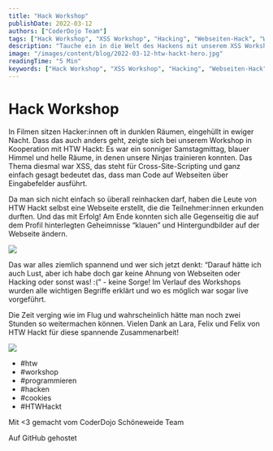 ```yaml
---
title: "Hack Workshop"
publishDate: 2022-03-12
authors: ["CoderDojo Team"]
tags: ["Hack Workshop", "XSS Workshop", "Hacking", "Webseiten-Hack", "Workshop Programmieren", "Cookies", "HTW Berlin", "Hacker-Community", "Live-Demonstration"]
description: "Tauche ein in die Welt des Hackens mit unserem XSS Workshop! Erfahre, wie Code auf Webseiten funktioniert und werde Teil unserer Hacker-Community."
image: "/images/content/blog/2022-03-12-htw-hackt-hero.jpg"
readingTime: "5 Min"
keywords: ["Hack Workshop", "XSS Workshop", "Hacking", "Webseiten-Hack", "Workshop Programmieren", "Cookies", "HTW Berlin", "Hacker-Community", "Live-Demonstration"]
---
```


# Hack Workshop

In Filmen sitzen Hacker:innen oft in dunklen Räumen, eingehüllt in ewiger Nacht. Dass das auch anders geht, zeigte sich bei unserem Workshop in Kooperation mit HTW Hackt: Es war ein sonniger Samstagmittag, blauer Himmel und helle Räume, in denen unsere Ninjas trainieren konnten. Das Thema diesmal war XSS, das steht für Cross-Site-Scripting und ganz einfach gesagt bedeutet das, dass man Code auf Webseiten über Eingabefelder ausführt.

Da man sich nicht einfach so überall reinhacken darf, haben die Leute von HTW Hackt selbst eine Webseite erstellt, die die Teilnehmer:innen erkunden durften. Und das mit Erfolg! Am Ende konnten sich alle Gegenseitig die auf dem Profil hinterlegten Geheimnisse “klauen” und Hintergundbilder auf der Webseite ändern.

![](/images/cms/htw_hackt_htwhackers.jpeg)

Das war alles ziemlich spannend und wer sich jetzt denkt: “Darauf hätte ich auch Lust, aber ich habe doch gar keine Ahnung von Webseiten oder Hacking oder sonst was! :(” - keine Sorge! Im Verlauf des Workshops wurden alle wichtigen Begriffe erklärt und wo es möglich war sogar live vorgeführt.

Die Zeit verging wie im Flug und wahrscheinlich hätte man noch zwei Stunden so weitermachen können. Vielen Dank an Lara, Felix und Felix von HTW Hackt für diese spannende Zusammenarbeit!

![](/images/cms/htw_hackt_cookies.jpeg)

- #htw
- #workshop
- #programmieren
- #hacken
- #cookies
- #HTWHackt

Mit <3 gemacht vom CoderDojo Schöneweide Team

Auf GitHub gehostet

